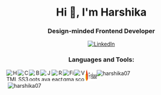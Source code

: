 <h1 align="center">Hi 👋, I'm Harshika</h1>
<h3 align="center">Design-minded Frontend Developer</h3>

<p align="center">
<a href="https://linkedin.com/in/harshikagurav" target="blank"><img alt="LinkedIn" src="https://img.shields.io/badge/linkedin-%230077B5.svg?&style=for-the-badge&logo=linkedin&logoColor=white" /></a>
</p>

<h3 align="center">Languages and Tools:</h3>
<p align="center">
<img align="left" alt="HTML5" height="30px" width="30px" src="https://raw.githubusercontent.com/gilbarbara/logos/master/logos/html-5.svg" />
<img align="left" alt="CSS3" height="30px" width="30px" src="https://raw.githubusercontent.com/gilbarbara/logos/master/logos/css-3.svg" />
<img align="left" alt="Bootstrap" height="30px" width="30px" src="https://raw.githubusercontent.com/gilbarbara/logos/master/logos/bootstrap.svg" />
<img align="left" alt="JavaScript" height="30px" width="30px" src="https://raw.githubusercontent.com/gilbarbara/logos/master/logos/javascript.svg" />
<img align="left" alt="React" height="30px" width="30px" src="https://raw.githubusercontent.com/gilbarbara/logos/master/logos/react.svg" />
<img align="left" alt="Figma" height="30px" width="30px" src="https://raw.githubusercontent.com/gilbarbara/logos/master/logos/figma.svg" />
<img align="left" alt="Vscode" height="30px" width="30px" src="https://raw.githubusercontent.com/gilbarbara/logos/master/logos/visual-studio-code.svg" />
<img align="left" alt="Firebase" height="30px" width="30px" src="https://raw.githubusercontent.com/gilbarbara/logos/master/logos/firebase.svg" />
</p>


<p><img align="center" src="https://github-readme-stats.vercel.app/api/top-langs?username=harshika07&theme=nightowl&show_icons=true&locale=en&layout=compact" alt="harshika07" /></p>

<p>&nbsp;<img align="center" src="https://github-readme-stats.vercel.app/api?username=harshika07&theme=nightowl&show_icons=true&locale=en" alt="harshika07" /></p>


